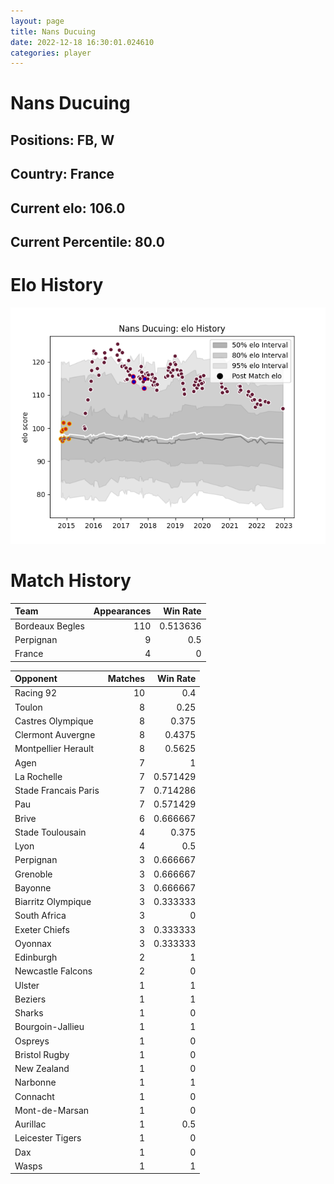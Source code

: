 ```yaml
---  
layout: page  
title: Nans Ducuing  
date: 2022-12-18 16:30:01.024610  
categories: player  
---
```

# Nans Ducuing

## Positions: FB, W

## Country: France

## Current elo: 106.0

## Current Percentile: 80.0

# Elo History


![elo history](history_NansDucuing.png)
# Match History


| Team            |   Appearances |   Win Rate |
|:----------------|--------------:|-----------:|
| Bordeaux Begles |           110 |   0.513636 |
| Perpignan       |             9 |   0.5      |
| France          |             4 |   0        |

| Opponent             |   Matches |   Win Rate |
|:---------------------|----------:|-----------:|
| Racing 92            |        10 |   0.4      |
| Toulon               |         8 |   0.25     |
| Castres Olympique    |         8 |   0.375    |
| Clermont Auvergne    |         8 |   0.4375   |
| Montpellier Herault  |         8 |   0.5625   |
| Agen                 |         7 |   1        |
| La Rochelle          |         7 |   0.571429 |
| Stade Francais Paris |         7 |   0.714286 |
| Pau                  |         7 |   0.571429 |
| Brive                |         6 |   0.666667 |
| Stade Toulousain     |         4 |   0.375    |
| Lyon                 |         4 |   0.5      |
| Perpignan            |         3 |   0.666667 |
| Grenoble             |         3 |   0.666667 |
| Bayonne              |         3 |   0.666667 |
| Biarritz Olympique   |         3 |   0.333333 |
| South Africa         |         3 |   0        |
| Exeter Chiefs        |         3 |   0.333333 |
| Oyonnax              |         3 |   0.333333 |
| Edinburgh            |         2 |   1        |
| Newcastle Falcons    |         2 |   0        |
| Ulster               |         1 |   1        |
| Beziers              |         1 |   1        |
| Sharks               |         1 |   0        |
| Bourgoin-Jallieu     |         1 |   1        |
| Ospreys              |         1 |   0        |
| Bristol Rugby        |         1 |   0        |
| New Zealand          |         1 |   0        |
| Narbonne             |         1 |   1        |
| Connacht             |         1 |   0        |
| Mont-de-Marsan       |         1 |   0        |
| Aurillac             |         1 |   0.5      |
| Leicester Tigers     |         1 |   0        |
| Dax                  |         1 |   0        |
| Wasps                |         1 |   1        |